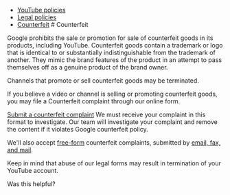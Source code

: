 * [YouTube policies](/youtube/topic/2803176?hl=en&ref_topic=6151248)
* [Legal policies](/youtube/topic/6154211?hl=en&ref_topic=2803176)
* [Counterfeit](/youtube/answer/6154227)
       # Counterfeit

Google prohibits the sale or promotion for sale of counterfeit goods in its products, including YouTube. Counterfeit goods contain a trademark or logo that is identical to or substantially indistinguishable from the trademark of another. They mimic the brand features of the product in an attempt to pass themselves off as a genuine product of the brand owner.


Channels that promote or sell counterfeit goods may be terminated.


If you believe a video or channel is selling or promoting counterfeit goods, you may file a Counterfeit complaint through our online form.


[Submit a counterfeit complaint](https://support.google.com/youtube/contact/counterfeit_complaint)
We must receive your complaint in this format to investigate. Our team will investigate your complaint and remove the content if it violates Google counterfeit policy.


We'll also accept [free-form](https://support.google.com/youtube/answer/6154219) counterfeit complaints, submitted by [email, fax, and mail](https://support.google.com/youtube/answer/6154232).


Keep in mind that abuse of our legal forms may result in termination of your YouTube account.


   Was this helpful?
